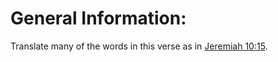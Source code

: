 # General Information:

Translate many of the words in this verse as in [Jeremiah 10:15](../10/15.md).